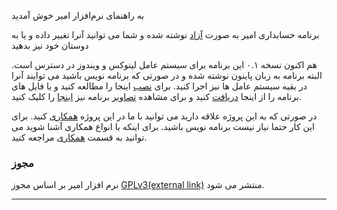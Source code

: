 <style>
  .main-content{direction:rtl}
 </style>
به راهنمای نرم‌افزار امیر خوش آمدید






برنامه حسابداری امیر به صورت [آزاد](http://fa.wikipedia.org/wiki/%D9%86%D8%B1%D9%85%E2%80%8C%D8%A7%D9%81%D8%B2%D8%A7%D8%B1_%D8%A2%D8%B2%D8%A7%D8%AF) نوشته شده و شما می توانید آنرا تغییر داده و یا به دوستان خود نیز بدهید

هم اکنون نسخه ۰.۱ این برنامه برای سیستم عامل لینوکس و ویندوز در دسترس است. البته برنامه به زبان پاینون نوشته شده و در صورتی که برنامه نویس باشید می توایند آنرا در بقیه سیستم عامل ها نیز اجرا کنید. برای [نصب](installation.fa.md) اینجا را مطالعه کنید و یا فایل های برنامه را از اینجا [دریافت](http://www.freeamir.com/fa/index.php?page=Download) کنید و برای مشاهده [تصاویر](pictures.md) برنامه نیز [اینجا](pictures.md) را کلیک کنید.

در صورتی که به این پروژه علاقه دارید می توانید با ما در این پروژه [همکاری](cooperation.fa.md) کنید. برای این کار حتما نیاز نیست برنامه نویس باشید. برای اینکه با انواع همکاری آشنا شوید می توانید به قسمت [همکاری](cooperation.fa.md) مراجعه کنید.

### مجوز

نرم افزار امیر بر اساس مجوز [GPLv3(external link)](http://www.gnu.org/licenses/licenses.html#GPL "General Public License") منتشر می شود.

* * *
